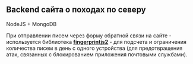 ## Backend сайта о походах по северу

NodeJS + MongoDB

При отправлении писем через форму обратной связи на сайте - используется библиотека [**fingerprintjs2**](https://github.com/Valve/fingerprintjs2) - для подсчета и ограничения количества писем в день с одного устройства (для предотвращения атак, связанных с блокированием приложения почтовыми службами).

